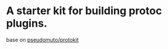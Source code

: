 # A starter kit for building protoc plugins.

base on [pseudomuto/protokit](https://github.com/pseudomuto/protokit)
